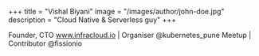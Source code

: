 +++
title = "Vishal Biyani"
image = "/images/author/john-doe.jpg"
description = "Cloud Native & Serverless guy"
+++

Founder, CTO  www.infracloud.io | Organiser @kubernetes_pune Meetup | Contributor  @fissionio
